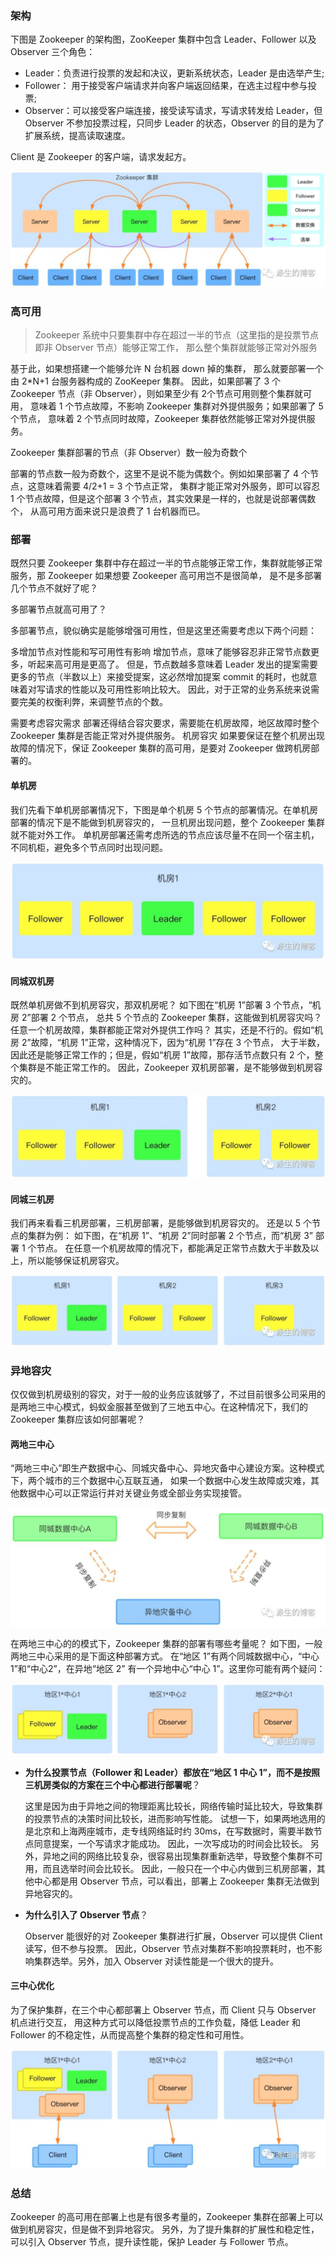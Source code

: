 ### 架构
下图是 Zookeeper 的架构图，ZooKeeper 集群中包含 Leader、Follower 以及 Observer 三个角色：

- Leader：负责进行投票的发起和决议，更新系统状态，Leader 是由选举产生;
- Follower： 用于接受客户端请求并向客户端返回结果，在选主过程中参与投票;
- Observer：可以接受客户端连接，接受读写请求，写请求转发给 Leader，但 Observer 不参加投票过程，只同步 Leader 的状态，Observer 的目的是为了扩展系统，提高读取速度。

Client 是 Zookeeper 的客户端，请求发起方。

![](zk_1.jpeg)

### 高可用
> Zookeeper 系统中只要集群中存在超过一半的节点（这里指的是投票节点即非 Observer 节点）能够正常工作，
> 那么整个集群就能够正常对外服务

基于此，如果想搭建一个能够允许 N 台机器 down 掉的集群，
那么就要部署一个由 2*N+1 台服务器构成的 ZooKeeper 集群。 
因此，如果部署了 3 个 Zookeeper 节点（非 Observer），则如果至少有 2个节点可用则整个集群就可用，
意味着 1 个节点故障，不影响 Zookeeper 集群对外提供服务；如果部署了 5 个节点，
意味着 2 个节点同时故障，Zookeeper 集群依然能够正常对外提供服务。

Zookeeper 集群部署的节点（非 Observer）数一般为奇数个

部署的节点数一般为奇数个，这里不是说不能为偶数个。例如如果部署了 4 个节点，这意味着需要 4/2+1 = 3 个节点正常，
集群才能正常对外服务，即可以容忍 1 个节点故障，但是这个部署 3 个节点，其实效果是一样的，也就是说部署偶数个，
从高可用方面来说只是浪费了 1 台机器而已。

### 部署
既然只要 Zookeeper 集群中存在超过一半的节点能够正常工作，集群就能够正常服务，那 Zookeeper 如果想要 Zookeeper 高可用岂不是很简单，
是不是多部署几个节点不就好了呢？

多部署节点就高可用了？

多部署节点，貌似确实是能够增强可用性，但是这里还需要考虑以下两个问题：

多增加节点对性能和写可用性有影响 增加节点，意味了能够容忍非正常节点数更多，听起来高可用是更高了。
但是，节点数越多意味着 Leader 发出的提案需要更多的节点（半数以上）来接受提案，这必然增加提案 commit 的耗时，也就意味着对写请求的性能以及可用性影响比较大。
因此，对于正常的业务系统来说需要完美的权衡利弊，来调整节点的个数。

需要考虑容灾需求 部署还得结合容灾要求，需要能在机房故障，地区故障时整个 Zookeeper 集群是否能正常对外提供服务。
机房容灾
如果要保证在整个机房出现故障的情况下，保证 Zookeeper 集群的高可用，是要对 Zookeeper 做跨机房部署的。

#### 单机房
我们先看下单机房部署情况下，下图是单个机房 5 个节点的部署情况。在单机房部署的情况下是不能做到机房容灾的，
一旦机房出现问题，整个 Zookeeper 集群就不能对外工作。 单机房部署还需考虑所选的节点应该尽量不在同一个宿主机，不同机柜，避免多个节点同时出现问题。

![](zk_2.jpeg)

#### 同城双机房
既然单机房做不到机房容灾，那双机房呢？ 如下图在“机房 1”部署 3 个节点，“机房 2”部署 2 个节点，
总共 5 个节点的 Zookeeper 集群，这能做到机房容灾吗？任意一个机房故障，集群都能正常对外提供工作吗？ 
其实，还是不行的。假如“机房 2”故障，“机房 1”正常，这种情况下，因为“机房 1”存在 3 个节点，
大于半数，因此还是能够正常工作的；但是，假如“机房 1”故障，那存活节点数只有 2 个，整个集群是不能正常工作的。 
因此，Zookeeper 双机房部署，是不能够做到机房容灾的。

![](zk_3.jpeg)

#### 同城三机房
我们再来看看三机房部署，三机房部署，是能够做到机房容灾的。
还是以 5 个节点的集群为例： 如下图，在“机房 1”、“机房 2”同时部署 2 个节点，而“机房 3” 部署 1 个节点。
在任意一个机房故障的情况下，都能满足正常节点数大于半数及以上，所以能够保证机房容灾。

![](zk_4.jpeg)

### 异地容灾
仅仅做到机房级别的容灾，对于一般的业务应该就够了，不过目前很多公司采用的是两地三中心模式，蚂蚁金服甚至做到了三地五中心。在这种情况下，我们的 Zookeeper 集群应该如何部署呢？

#### 两地三中心
“两地三中心”即生产数据中心、同城灾备中心、异地灾备中心建设方案。这种模式下，两个城市的三个数据中心互联互通，
如果一个数据中心发生故障或灾难，其他数据中心可以正常运行并对关键业务或全部业务实现接管。

![](zk_5.jpeg)

在两地三中心的的模式下，Zookeeper 集群的部署有哪些考量呢？ 如下图，一般两地三中心采用的是下面这种部署方式。
在“地区 1”有两个同城数据中心，“中心 1”和“中心2”，在异地“地区 2” 有一个异地中心“中心 1”。这里你可能有两个疑问：

![](zk_6.jpeg)

- **为什么投票节点（Follower 和 Leader）都放在“地区 1 中心 1”，而不是按照三机房类似的方案在三个中心都进行部署呢**？
  
    这里是因为由于异地之间的物理距离比较长，网络传输时延比较大，导致集群的投票节点的决策时间比较长，进而影响写性能。
  试想一下，如果两地选用的是北京和上海两座城市，走专线网络延时约 30ms，在写数据时，需要半数节点同意提案，一个写请求才能成功。
  因此，一次写成功的时间会比较长。 另外，异地之间的网络比较复杂，很容易出现集群重新选举，导致整个集群不可用，而且选举时间会比较长。
  因此，一般只在一个中心内做到三机房部署，其他中心都是用 Observer 节点，可以看出，部署上 Zookeeper 集群无法做到异地容灾的。
  
- **为什么引入了 Observer 节点**？
  
    Observer 能很好的对 Zookeeper 集群进行扩展，Observer 可以提供 Client 读写，但不参与投票。
  因此，Observer 节点对集群不影响投票耗时，也不影响集群选举。另外，加入 Observer 对读性能是一个很大的提升。


#### 三中心优化
为了保护集群，在三个中心都部署上 Observer 节点，而 Client 只与 Observer 机点进行交互，
用这种方式可以降低投票节点的工作负载，降低 Leader 和 Follower 的不稳定性，从而提高整个集群的稳定性和可用性。

![](zk_7.jpeg)

### 总结
Zookeeper 的高可用在部署上也是有很多考量的，Zookeeper 集群在部署上可以做到机房容灾，但是做不到异地容灾。
另外，为了提升集群的扩展性和稳定性，可以引入 Observer 节点，提升读性能，保护 Leader 与 Follower 节点。